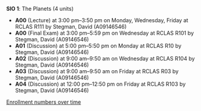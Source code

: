 **SIO 1**: The Planets (4 units)

- **A00** (Lecture) at 3:00 pm–3:50 pm on Monday, Wednesday, Friday at RCLAS R111 by Stegman, David (A09146546)
- **A00** (Final Exam) at 3:00 pm–5:59 pm on Wednesday at RCLAS R101 by Stegman, David (A09146546)
- **A01** (Discussion) at 5:00 pm–5:50 pm on Monday at RCLAS R10 by Stegman, David (A09146546)
- **A02** (Discussion) at 9:00 am–9:50 am on Wednesday at RCLAS R104 by Stegman, David (A09146546)
- **A03** (Discussion) at 9:00 am–9:50 am on Friday at RCLAS R03 by Stegman, David (A09146546)
- **A04** (Discussion) at 12:00 pm–12:50 pm on Friday at RCLAS R103 by Stegman, David (A09146546)

[Enrollment numbers over time](./SIO1.tsv)
